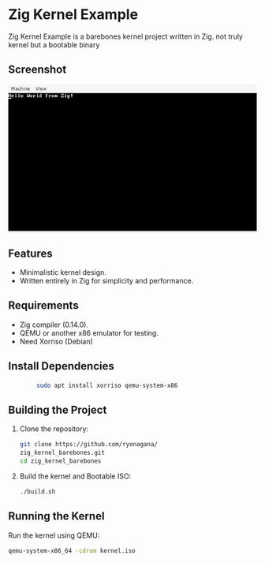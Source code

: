 # Zig Kernel Example

Zig Kernel Example is a barebones kernel project written in Zig. not truly  kernel but a bootable binary

## Screenshot



![Screenshot](./screenshot01.png)

## Features
- Minimalistic kernel design.
- Written entirely in Zig for simplicity and performance.

## Requirements
- Zig compiler (0.14.0).
- QEMU or another x86 emulator for testing.
- Need Xorriso (Debian)

## Install Dependencies
```bash
        sudo apt install xorriso qemu-system-x86
```

## Building the Project
1. Clone the repository:
    ```bash
    git clone https://github.com/ryonagana/
    zig_kernel_barebones.git
    cd zig_kernel_barebones
    ```

2. Build the kernel and Bootable ISO:
    ```bash
    ./build.sh
    ```


## Running the Kernel
Run the kernel using QEMU:
```bash
qemu-system-x86_64 -cdrom kernel.iso
```


